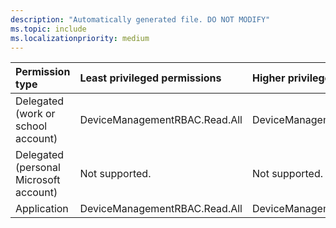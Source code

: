 ```yaml
---
description: "Automatically generated file. DO NOT MODIFY"
ms.topic: include
ms.localizationpriority: medium
---
```


|Permission type|Least privileged permissions|Higher privileged permissions|
|:---|:---|:---|
|Delegated (work or school account)|DeviceManagementRBAC.Read.All|DeviceManagementRBAC.ReadWrite.All|
|Delegated (personal Microsoft account)|Not supported.|Not supported.|
|Application|DeviceManagementRBAC.Read.All|DeviceManagementRBAC.ReadWrite.All|

